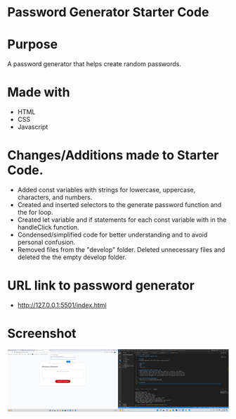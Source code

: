 # Password Generator Starter Code

# Purpose 
A password generator that helps create random passwords.

# Made with 
* HTML
* CSS
* Javascript

# Changes/Additions made to Starter Code.
* Added const variables with strings for lowercase, uppercase, characters, and numbers.
* Created and inserted selectors to the generate password function and the for loop.
* Created let variable and if statements for each const variable with in the handleClick function.
* Condensed/simplified code for better understanding and to avoid personal confusion.
* Removed files from the "develop" folder. Deleted unnecessary files and deleted the the empty develop folder.


# URL link to password generator
* http://127.0.0.1:5501/index.html

# Screenshot
![alt text](2022-06-24.png)